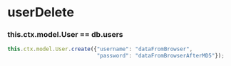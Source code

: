 # userDelete

### this.ctx.model.User == db.users

```javascript
this.ctx.model.User.create({"username": "dataFromBrowser", 
                            "password": "dataFromBrowserAfterMD5"});
```

